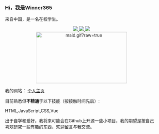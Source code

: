 ### Hi，我是Winner365
来自中国，是一名在校学生。
<div align="center">
  <a href="https://github.com/vn7n24fzkq/github-profile-summary-cards">
    <img src="https://github-profile-summary-cards.vercel.app/api/cards/profile-details?username=winner365-china&theme=github" />
  </a>
  <a href="https://github.com/vn7n24fzkq/github-profile-summary-cards">
    <img src="https://github-profile-summary-cards.vercel.app/api/cards/stats?username=Winner365-china&theme=github" />
  </a>
  <a href="https://github.com/vn7n24fzkq/github-profile-summary-cards">
    <img src="https://github-profile-summary-cards.vercel.app/api/cards/repos-per-language?username=Winner365-china&theme=github" />
  </a>
</div>

<div align="center">
  <img data-target="animated-image.replacedImage" alt="maid.gif?raw=true" class="AnimatedImagePlayer-animatedImage" src="https://github.com/miluluyo/photo_gallery/raw/master/maid.gif?raw=true" width="300" height="169" style="display: block; opacity: 1;">
</div>


<!-- ![Winner365's GitHub stats](https://github-readme-stats.vercel.app/api?username=winner365-china&show_icons=true&theme=ayu-mirage) -->
我的网站：
<a href="https://365sites.top/?from=github-homepage" target="_blank">个人主页</a>

目前熟悉但**不精通**于以下技能（按接触时间先后）:

HTML,JavaScript,CSS,Vue


出于自学和爱好，我将来可能会在Github上开源一些小项目，我的期望是按自己喜欢研究一些有趣的东西，欢迎<a href="https://blog.365sites.top/talk-to" target="_blank">留言</a>与我交流。
